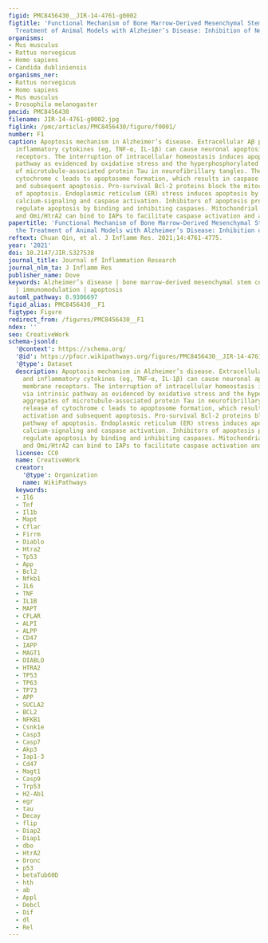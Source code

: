 ```yaml
---
figid: PMC8456430__JIR-14-4761-g0002
figtitle: 'Functional Mechanism of Bone Marrow-Derived Mesenchymal Stem Cells in the
  Treatment of Animal Models with Alzheimer’s Disease: Inhibition of Neuroinflammation'
organisms:
- Mus musculus
- Rattus norvegicus
- Homo sapiens
- Candida dubliniensis
organisms_ner:
- Rattus norvegicus
- Homo sapiens
- Mus musculus
- Drosophila melanogaster
pmcid: PMC8456430
filename: JIR-14-4761-g0002.jpg
figlink: /pmc/articles/PMC8456430/figure/f0001/
number: F1
caption: Apoptosis mechanism in Alzheimer’s disease. Extracellular Aβ proteins and
  inflammatory cytokines (eg, TNF-α, IL-1β) can cause neuronal apoptosis through membrane
  receptors. The interruption of intracellular homeostasis induces apoptosis via intrinsic
  pathway as evidenced by oxidative stress and the hyperphosphorylated aggregates
  of microtubule-associated protein Tau in neurofibrillary tangles. The release of
  cytochrome c leads to apoptosome formation, which results in caspase activation
  and subsequent apoptosis. Pro-survival Bcl-2 proteins block the mitochondrial pathway
  of apoptosis. Endoplasmic reticulum (ER) stress induces apoptosis by initiating
  calcium-signaling and caspase activation. Inhibitors of apoptosis proteins (IAPs)
  regulate apoptosis by binding and inhibiting caspases. Mitochondrial Smac/Diablo
  and Omi/HtrA2 can bind to IAPs to facilitate caspase activation and apoptosis.
papertitle: 'Functional Mechanism of Bone Marrow-Derived Mesenchymal Stem Cells in
  the Treatment of Animal Models with Alzheimer’s Disease: Inhibition of Neuroinflammation.'
reftext: Chuan Qin, et al. J Inflamm Res. 2021;14:4761-4775.
year: '2021'
doi: 10.2147/JIR.S327538
journal_title: Journal of Inflammation Research
journal_nlm_ta: J Inflamm Res
publisher_name: Dove
keywords: Alzheimer’s disease | bone marrow-derived mesenchymal stem cells | microglia
  | immunomodulation | apoptosis
automl_pathway: 0.9306697
figid_alias: PMC8456430__F1
figtype: Figure
redirect_from: /figures/PMC8456430__F1
ndex: ''
seo: CreativeWork
schema-jsonld:
  '@context': https://schema.org/
  '@id': https://pfocr.wikipathways.org/figures/PMC8456430__JIR-14-4761-g0002.html
  '@type': Dataset
  description: Apoptosis mechanism in Alzheimer’s disease. Extracellular Aβ proteins
    and inflammatory cytokines (eg, TNF-α, IL-1β) can cause neuronal apoptosis through
    membrane receptors. The interruption of intracellular homeostasis induces apoptosis
    via intrinsic pathway as evidenced by oxidative stress and the hyperphosphorylated
    aggregates of microtubule-associated protein Tau in neurofibrillary tangles. The
    release of cytochrome c leads to apoptosome formation, which results in caspase
    activation and subsequent apoptosis. Pro-survival Bcl-2 proteins block the mitochondrial
    pathway of apoptosis. Endoplasmic reticulum (ER) stress induces apoptosis by initiating
    calcium-signaling and caspase activation. Inhibitors of apoptosis proteins (IAPs)
    regulate apoptosis by binding and inhibiting caspases. Mitochondrial Smac/Diablo
    and Omi/HtrA2 can bind to IAPs to facilitate caspase activation and apoptosis.
  license: CC0
  name: CreativeWork
  creator:
    '@type': Organization
    name: WikiPathways
  keywords:
  - Il6
  - Tnf
  - Il1b
  - Mapt
  - Cflar
  - Firrm
  - Diablo
  - Htra2
  - Tp53
  - App
  - Bcl2
  - Nfkb1
  - IL6
  - TNF
  - IL1B
  - MAPT
  - CFLAR
  - ALPI
  - ALPP
  - CD47
  - IAPP
  - MAGT1
  - DIABLO
  - HTRA2
  - TP53
  - TP63
  - TP73
  - APP
  - SUCLA2
  - BCL2
  - NFKB1
  - Csnk1e
  - Casp3
  - Casp7
  - Akp3
  - Iap1-3
  - Cd47
  - Magt1
  - Casp9
  - Trp53
  - H2-Ab1
  - egr
  - tau
  - Decay
  - flip
  - Diap2
  - Diap1
  - dbo
  - HtrA2
  - Dronc
  - p53
  - betaTub60D
  - hth
  - ab
  - Appl
  - Debcl
  - Dif
  - dl
  - Rel
---
```

